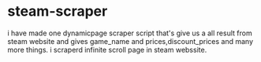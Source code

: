 # steam-scraper

i have made one dynamicpage scraper script that's give us a all result from steam website and gives game_name and prices,discount_prices and many more things.
i scraperd infinite scroll page in steam webssite.
